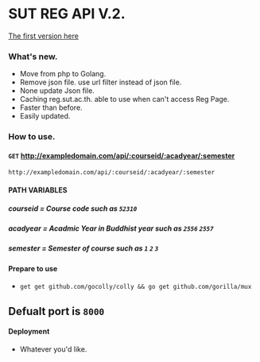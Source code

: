 # SUT REG API V.2.
[The first version here](https://github.com/moomdate/API-SUT-REG)

### What's new.
- Move from php to Golang.
- Remove json file. use url filter instead of json file.
- None update Json file.
- Caching reg.sut.ac.th. able to use when can't access Reg Page.
- Faster than before.
- Easily updated.

### How to use.
 
#### `GET` http://exampledomain.com/api/:courseid/:acadyear/:semester
`http://exampledomain.com/api/:courseid/:acadyear/:semester`
#### PATH VARIABLES
##### courseid = Course code such as `52310`
##### acadyear = Acadmic Year in Buddhist year such as `2556` `2557`
##### semester = Semester of course such as `1` `2` `3`


#### Prepare to use
- `get get github.com/gocolly/colly && go get github.com/gorilla/mux`
## Defualt port is `8000`
#### Deployment
 - Whatever you'd like.